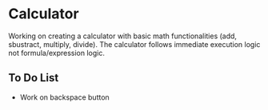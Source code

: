 # Calculator

Working on creating a calculator with basic math functionalities (add, sbustract, multiply, divide). The calculator follows immediate execution logic not formula/expression logic.
## To Do List

* Work on backspace button